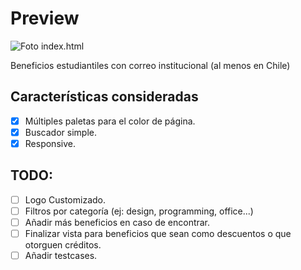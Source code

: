 # Preview

![Foto index.html](https://i.imgur.com/FGMxVrG.png)

Beneficios estudiantiles con correo institucional (al menos en Chile)

## Características consideradas

- [x] Múltiples paletas para el color de página.
- [x] Buscador simple.
- [x] Responsive.

## TODO:
- [ ] Logo Customizado.
- [ ] Filtros por categoría (ej: design, programming, office...)
- [ ] Añadir más beneficios en caso de encontrar.
- [ ] Finalizar vista para beneficios que sean como descuentos o que otorguen créditos.
- [ ] Añadir testcases.
